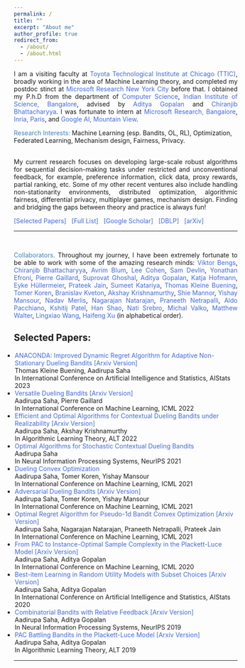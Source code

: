 ```yaml
---
permalink: /
title: ""
excerpt: "About me"
author_profile: true
redirect_from: 
  - /about/
  - /about.html
---
```


<html>
<head>
<style>
a:link {
  color: RoyalBlue;
  background-color: transparent;
  text-decoration: none;
}

a:visited {
  color: Purple;
  background-color: transparent;
  text-decoration: none;
}

a:hover {
  color: RoyalBlue;
  background-color: transparent;
  text-decoration: underline;
}

a:active {
  color: DarkRed;
  background-color: transparent;
  text-decoration: underline;
}
</style>  
</head>  
  
<body>
<p align="justify" vspace = "-0px" width="200px"> I am a visiting faculty at <a href="https://www.ttic.edu/">Toyota Technological Institute at Chicago (TTIC)</a>, broadly working in the area of Machine Learning theory, and completed my postdoc stinct at <a href="https://www.microsoft.com/en-us/research/lab/microsoft-research-new-york/">Microsoft Research New York City</a> before that. I obtained my P.h.D from the department of <a href="https://www.csa.iisc.ac.in">Computer Science</a>, <a href="https://iisc.ac.in/">Indian Institute of Science, Bangalore</a>, advised by <a href="https://ece.iisc.ac.in/~aditya/">Aditya Gopalan</a> and <a href="https://eecs.iisc.ac.in/people/chiranjib-bhattacharyya/">Chiranjib Bhattacharyya</a>. I was fortunate to intern at <a href="https://www.microsoft.com/en-us/research/lab/microsoft-research-india/">Microsoft Research, Bangalore</a>, <a href="https://www.inria.fr/en/centre-inria-de-paris">Inria, Paris</a>, and <a href="https://ai.google/">Google AI, Mountain View</a>.</p> 

 <!-- 
<p align="justify" vspace = "-0px" width="200px"> I am currently a research scientist at <a href="https://machinelearning.apple.com/">Apple MLR</a>, broadly working in the area of Machine Learning theory. I just finished a short-term research visit at <a href="https://www.ttic.edu/">Toyota Technological Institute at Chicago (TTIC)</a>, and completed my postdoc stinct at <a href="https://www.microsoft.com/en-us/research/lab/microsoft-research-new-york/">Microsoft Research New York City</a> before that. I obtained my P.h.D from the department of <a href="https://www.csa.iisc.ac.in">Computer Science</a>, <a href="https://iisc.ac.in/">Indian Institute of Science, Bangalore</a>, advised by <a href="https://ece.iisc.ac.in/~aditya/">Aditya Gopalan</a> and <a href="https://eecs.iisc.ac.in/people/chiranjib-bhattacharyya/">Chiranjib Bhattacharyya</a>. I was fortunate to intern at <a href="https://www.microsoft.com/en-us/research/lab/microsoft-research-india/">Microsoft Research, Bangalore</a>, <a href="https://www.inria.fr/en/centre-inria-de-paris">Inria, Paris</a>, and <a href="https://ai.google/">Google AI, Mountain View</a>.</p> 

Before that, I was a CS undergrad at [IIEST, Shibpur](https://www.iiests.ac.in/). 
-->

<font color="SteelBlue">Research Interests:</font> Machine Learning (esp. Bandits, OL, RL), Optimization, Federated Learning, Mechanism design, Fairness, Privacy.
  <br><br>
<p align="justify"> My current research focuses on developing large-scale robust algorithms for sequential decision-making tasks under restricted and unconventional feedback, for example, preference information, click data, proxy rewards, partial ranking, etc. Some of my other recent ventures also include handling non-stationarity environments, distributed optimization, algorithmic fairness, differential privacy, multiplayer games, mechanism design. Finding and bridging the gaps between theory and practice is always fun!</p>
  
<a href="https://aadirupa.github.io#selected_publications">[Selected Papers]</a> &nbsp;
<a href="https://aadirupa.github.io/publications#full_publications" target="_blank">[Full List]</a> &nbsp;
<a href="https://scholar.google.co.in/citations?user=7a49tQYAAAAJ&hl=en" target="_blank">[Google Scholar]</a> &nbsp;
<a href="https://dblp.org/pid/14/10003.html" target="_blank">[DBLP]</a> &nbsp;
<a href="https://arxiv.org/find/all/1/au:+saha_aadirupa/0/1/0/all/0/1" target="_blank">[arXiv]</a>  

  <hr style="color:black;"> 
  <br>
 <p align="justify" vspace = "0px" width="160px"><font color="SteelBlue">Collaborators.</font> Throughout my journey, I have been extremely fortunate to be able to work with some of the amazing research minds: 
   <a href="https://www.hni.uni-paderborn.de/en/ism/staff/?mitarbeiter=155385509103009" target="_blank">Viktor Bengs</a>,
   <a href="https://www.csa.iisc.ac.in/~chiru/" target="_blank">Chiranjib Bhattacharyya</a>,
   <a href="https://home.ttic.edu/~avrim/" target="_blank">Avrim Blum</a>, 
   <a href="https://www.ttic.edu/faculty/cohen/" target="_blank">Lee Cohen</a>, 
   <a href="https://www.microsoft.com/en-us/research/people/sadevlin/" target="_blank">Sam Devlin</a>, 
   <a href="https://sites.google.com/view/yonathan-efroni/home" target="_blank">Yonathan Efroni</a>,
   <a href="http://pierre.gaillard.me/" target="_blank">Pierre Gaillard</a>,
   <a href="https://sites.google.com/view/suprovat/home" target="_blank">Suprovat Ghoshal</a>,
   <a href="https://ece.iisc.ac.in/~aditya/" target="_blank">Aditya Gopalan</a>,
   <a href="https://www.microsoft.com/en-us/research/people/kahofman/" target="_blank">Katja Hofmann</a>,
   <a href="https://www.kiml.ifi.lmu.de/team/huellermeier/" target="_blank">Eyke Hüllermeier</a>,
   <a href="https://www.prateekjain.org/" target="_blank">Prateek Jain</a>,
   <a href="https://sumeetsk.github.io/" target="_blank">Sumeet Katariya</a>,
   <a href="https://sites.google.com/view/thomaskb" target="_blank">Thomas Kleine Buening</a>, 
   <a href="https://tomerkoren.github.io/" target="_blank">Tomer Koren</a>,
   <a href="https://bkveton.com/" target="_blank">Branislav Kveton</a>, 
   <a href="https://people.cs.umass.edu/~akshay/" target="_blank">Akshay Krishnamurthy</a>,
   <a href="https://webee.technion.ac.il/Sites/People/shie/" target="_blank">Shie Mannor</a>,
   <a href="https://www.tau.ac.il/~mansour/" target="_blank">Yishay Mansour</a>,
   <a href="https://sites.google.com/view/nadav-merlis/" target="_blank">Nadav Merlis</a>,
   <a href="https://www.microsoft.com/en-us/research/people/nagarajn/" target="_blank">Nagarajan Natarajan</a>,
   <a href="https://praneethnetrapalli.org/" target="_blank">Praneeth Netrapalli</a>,
   <a href="https://www.aldopacchiano.ai/" target="_blank">Aldo Pacchiano</a>,
   <a href="https://kishinmh.github.io/" target ="_blank">Kshitij Patel</a>, 
   <a href="https://sites.google.com/view/hanshao" target="_blank">Han Shao</a>, 
   <a href="https://nati.ttic.edu/" target="_blank">Nati Srebro</a>, 
   <a href="https://misovalko.github.io/" target="_blank">Michal Valko</a>,
   <a href="https://home.ttic.edu/~mwalter/" target="_blank">Matthew Walter</a>,
   <a href="https://ttic.edu/faculty/wang/" target="_blank">Lingxiao Wang</a>, 
   <a href="https://www.haifeng-xu.com/" target="_blank">Haifeng Xu</a>
  (in alphabetical order).</p> 
<!-- [Nadav Merlis]()-->
  
<h2 style="color:SteelBlue;"><a id="selected_publications">Selected Papers:</a></h2>

<ul style="margin:1;padding:1" vspace = "-0px">
  <li>  <a href="https://arxiv.org/pdf/2210.14322.pdf" target="_blank"> ANACONDA: Improved Dynamic Regret Algorithm for Adaptive Non-Stationary Dueling Bandits</a> <a href="https://arxiv.org/pdf/2210.14322.pdf" target="_blank" LINK="red"> [Arxiv Version]</a>
  <br>  Thomas Kleine Buening, Aadirupa Saha
  <br>  In International Conference on Artificial Intelligence and Statistics, AIStats 2023</li>                                            
                                              
  <li>  <a href="https://proceedings.mlr.press/v162/saha22a.html" target="_blank"> Versatile Dueling Bandits</a> <a href="https://arxiv.org/pdf/2202.06694.pdf" target="_blank" LINK="red"> [Arxiv Version]</a>
  <br>  Aadirupa Saha, Pierre Gaillard
  <br>  In International Conference on Machine Learning, ICML 2022</li>

  <li>  <a href="https://proceedings.mlr.press/v167/saha22a.html" target="_blank"> Efficient and Optimal Algorithms for Contextual Dueling Bandits under Realizability</a> <a href="https://arxiv.org/abs/2111.12306" target="_blank" LINK="red"> [Arxiv Version]</a>
  <br>  Aadirupa Saha, Akshay Krishnamurthy
  <br>  In Algorithmic Learning Theory, ALT 2022</li>

  <li>  <a href="https://proceedings.neurips.cc/paper/2021/hash/fc3cf452d3da8402bebb765225ce8c0e-Abstract.html" target="_blank">Optimal Algorithms for Stochastic Contextual Dueling Bandits</a> 
  <br>  Aadirupa Saha
  <br>  In Neural Information Processing Systems, NeurIPS 2021</li>
  
  <li>  <a href="http://proceedings.mlr.press/v139/saha21b.html" target="_blank">Dueling Convex Optimization</a>
  <br>  Aadirupa Saha, Tomer Koren, Yishay Mansour
  <br>  In International Conference on Machine Learning, ICML 2021</li>
  
  <li>  <a href="http://proceedings.mlr.press/v139/saha21a.html" target="_blank">Adversarial Dueling Bandits</a> <a href="https://arxiv.org/abs/2010.14563" target="_blank"> [Arxiv Version]</a>
 <br>  Aadirupa Saha, Tomer Koren, Yishay Mansour
  <br>  In International Conference on Machine Learning, ICML 2021</li>
    
  <li> <a href="http://proceedings.mlr.press/v139/saha21c.html" target="_blank">Optimal Regret Algorithm for Pseudo-1d Bandit Convex Optimization</a> <a href="https://arxiv.org/abs/2102.07387" target="_blank"> [Arxiv Version]</a>
  <br> Aadirupa Saha, Nagarajan Natarajan, Praneeth Netrapalli, Prateek Jain
  <br> In International Conference on Machine Learning, ICML 2021</li>
    
  <li>  <a href="https://proceedings.mlr.press/v119/saha20b.html" target="_blank" LINK="red">From PAC to Instance-Optimal Sample Complexity in the Plackett-Luce Model</a> <a href="https://arxiv.org/abs/1903.00558" target="_blank"> [Arxiv Version]</a>
  <br>  Aadirupa Saha, Aditya Gopalan
  <br>  In International Conference on Machine Learning, ICML 2020</li>
    
  <li>  <a href="https://proceedings.mlr.press/v108/aadirupa-saha20a.html" target="_blank">Best-item Learning in Random Utility Models with Subset Choices</a> <a href="https://arxiv.org/abs/2002.07994" target="_blank"> [Arxiv Version]</a>
  <br> Aadirupa Saha, Aditya Gopalan
  <br>  In International Conference on Artificial Intelligence and Statistics, AIStats 2020</li>
    
  <li>  <a href="http://papers.nips.cc/paper/8384-combinatorial-bandits-with-relative-feedback" target="_blank">Combinatorial Bandits with Relative Feedback</a><a href="https://arxiv.org/abs/1903.00543" target="_blank"> [Arxiv Version]</a>
  <br>  Aadirupa Saha, Aditya Gopalan
  <br>  In Neural Information Processing Systems, NeurIPS 2019</li>
    
  <li>  <a href="http://proceedings.mlr.press/v98/saha19a.html" target="_blank">PAC Battling Bandits in the Plackett-Luce Model</a> <a href="https://arxiv.org/abs/1808.04008" target="_blank"> [Arxiv Version]</a>
  <br>  Aadirupa Saha, Aditya Gopalan
  <br>  In Algorithmic Learning Theory, ALT 2019</li>
</ul>
 
<hr style="color:black;"> 
 
</body>
</html>

<!--Email: firstname.lastname @ microsoft.com-->

